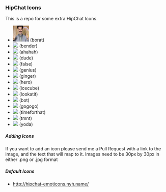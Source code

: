 ### HipChat Icons

This is a repo for some extra HipChat Icons.

* ![](icons/borat.gif) (borat)
* ![](icons/bender.jpg) (bender)
* ![](icons/dennis.jpg) (ahahah)
* ![](icons/dude.jpg) (dude)
* ![](icons/false.jpg) (false)
* ![](icons/genius.jpg) (genius)
* ![](icons/ginger-fury.jpg) (ginger)
* ![](icons/hero.jpg) (hero)
* ![](icons/ice_cube.png) (icecube)
* ![](icons/lookatit.jpg) (lookatit)
* ![](icons/robot.png) (bot)
* ![](icons/sc.png) (gogogo)
* ![](icons/timeforthat.gif) (timeforthat)
* ![](icons/tmnt.png) (tmnt)
* ![](icons/yoda.jpg) (yoda)

##### Adding Icons

If you want to add an icon please send me a Pull Request with a link to the image, and the text that will map to it. Images need to be 30px by 30px in either .png or .jpg format


##### Default Icons

* http://hipchat-emoticons.nyh.name/
